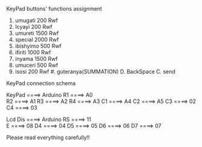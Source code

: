  KeyPad buttons' functions assignment

 1. umugati     200 Rwf
 2. Icyayi      200 Rwf
 3. umureti     1500 Rwf
 4. special     2000 Rwf
 5. ibishyimo   500 Rwf
 6. ifiriti     1000 Rwf
 7. inyama      1500 Rwf
 8. umuceri     500 Rwf
 9. isosi       200 Rwf
 #. guteranya(SUMMATION)
 D. BackSpace
 C. send

 KeyPad connection schema

 KeyPad ====> Arduino
    R1  ====> A0  
    R2  ====> A1
    R3  ====> A2
    R4  ====> A3
    C1  ====> A4
    C2  ====> A5
    C3  ====> 02
    C4  ====> 03

Lcd Dis ====> Arduino
    RS  ====> 11  
    E   ====> 08
    D4  ====> 04
    D5  ====> 05
    D6  ====> 06
    D7  ====> 07

Please read everything carefully!!